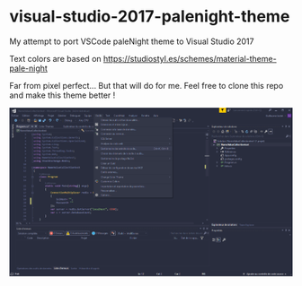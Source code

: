 # visual-studio-2017-palenight-theme
My attempt to port VSCode paleNight theme to Visual Studio 2017

Text colors are based on https://studiostyl.es/schemes/material-theme-pale-night

Far from pixel perfect... But that will do for me. Feel free to clone this repo and make this theme better !

![ScreenShot](Screenshot_1.png)
